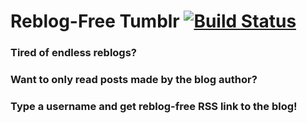 # Reblog-Free Tumblr [![Build Status](https://travis-ci.org/krasnoukhov/reblog-free-tumblr.svg)](https://travis-ci.org/krasnoukhov/reblog-free-tumblr)

### Tired of endless reblogs?
### Want to only read posts made by the blog author?
### Type a username and get reblog-free RSS link to the blog!
